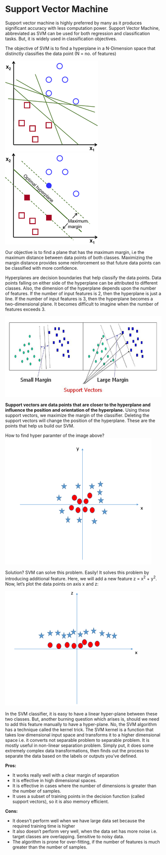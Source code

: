 # Support Vector Machine

Support vector machine is highly preferred by many as it produces significant accuracy with less computation power. Support Vector Machine, abbreviated as SVM can be used for both regression and classification tasks. But, it is widely used in classification objectives.

The objective of SVM is to find a hyperplane in a N-Dimension space that distinctly classifies the data point (N = no. of features)

<img src="./images/1.png"></img><img src="./images/2.png"></img>

Our objective is to find a plane that has the maximum margin, i.e the maximum distance between data points of both classes. Maximizing the margin distance provides some reinforcement so that future data points can be classified with more confidence.

Hyperplanes are decision boundaries that help classify the data points. Data points falling on either side of the hyperplane can be attributed to different classes. Also, the dimension of the hyperplane depends upon the number of features. If the number of input features is 2, then the hyperplane is just a line. If the number of input features is 3, then the hyperplane becomes a two-dimensional plane. It becomes difficult to imagine when the number of features exceeds 3.

<img src="./images/3.jpg"></img>

**Support vectors are data points that are closer to the hyperplane and influence the position and orientation of the hyperplane.** Using these support vectors, we maximize the margin of the classifier. Deleting the support vectors will change the position of the hyperplane. These are the points that help us build our SVM.

How to find hyper paramter of the image above?
<img src="./images/4.png"></img>

Solution? SVM can solve this problem. Easily! It solves this problem by introducing additional feature. Here, we will add a new feature z = x<sup>2</sup> + y<sup>2</sup>. Now, let’s plot the data points on axis x and z:

<img src="./images/5.png"></img>

In the SVM classifier, it is easy to have a linear hyper-plane between these two classes. But, another burning question which arises is, should we need to add this feature manually to have a hyper-plane. No, the SVM  algorithm has a technique called the kernel trick. The SVM kernel is a function that takes low dimensional input space and transforms it to a higher dimensional space i.e. it converts not separable problem to separable problem. It is mostly useful in non-linear separation problem. Simply put, it does some extremely complex data transformations, then finds out the process to separate the data based on the labels or outputs you’ve defined.

**Pros:**

*    It works really well with a clear margin of separation
*    It is effective in high dimensional spaces.
*    It is effective in cases where the number of dimensions is greater than the number of samples.
*    It uses a subset of training points in the decision function (called support vectors), so it is also memory efficient.


**Cons:**

 *   It doesn’t perform well when we have large data set because the required training time is higher
*    It also doesn’t perform very well, when the data set has more noise i.e. target classes are overlapping. Sensitive to noisy data.
*   The algorithm is prone for over-fitting, if the number of features is much greater than the number of samples.
